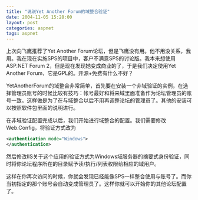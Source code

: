 ```yaml
---
title: "说说Yet Another Forum的域整合验证"
date: 2004-11-05 15:28:00
layout: post
categories: aspnet
tags: aspnet
---
```


上次向飞鹰推荐了Yet Another Forum论坛，但是飞鹰没有用。他不用没关系，我用。我在现在实施SPS的项目中，客户不满意SPS的讨论版。我本来想使用ASP.NET Forum 2，但是现在发现她变成商业的了，于是我们决定使用Yet Another Forum，它是GPL的。开源+免费有什么不好？

YetAnotherForum的域整合非常简单，首先要在安装一个非域验证的实例，在选择管理员账号的时候比较有技巧：帐号最好和将来域里面准备作为论坛管理员的账号一致。这样做是为了在与域整合以后不用再调整论坛的管理员了。其他的安装可以按照软件包里面的说明进行。

在非域验证配置完成以后，我们开始进行域整合的配置。我们需要修改Web.Config，将验证方式改为

```xml
<authentication mode="Windows">
</authentication>
```

然后修改IIS关于这个应用的验证方式为Windows域服务器的摘要式身份验证，同时将你论坛程序所在的目录赋予读/执行/列表权限给相应的域用户。

这样在你再次访问的时候，你就会发现已经能像SPS一样整合使用与账号了。而你当初指定的那个账号会自动变成管理员了。这样你就可以开始你的其他论坛配置了。